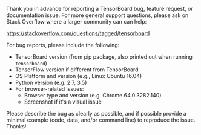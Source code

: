 Thank you in advance for reporting a TensorBoard bug, feature request, or documentation issue.  For more general support questions, please ask on Stack Overflow where a larger community can can help:

https://stackoverflow.com/questions/tagged/tensorboard

For bug reports, please include the following:

 - TensorBoard version (from pip package, also printed out when running `tensorboard`)
 - TensorFlow version if different from TensorBoard
 - OS Platform and version (e.g., Linux Ubuntu 16.04)
 - Python version (e.g. 2.7, 3.5)
 - For browser-related issues:
   - Browser type and version (e.g. Chrome 64.0.3282.140)
   - Screenshot if it's a visual issue
 
Please describe the bug as clearly as possible, and if possible provide a minimal example (code, data, and/or command line) to reproduce the issue.  Thanks!

